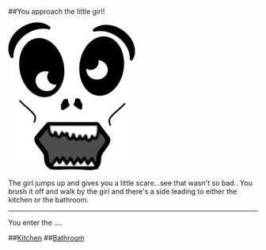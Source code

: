 ##You approach the little girl!

![](girl-scream.png)

The girl jumps up and gives you a little scare...see that wasn't so bad..
You brush it off and walk by the girl and there's a side leading to either the kitchen or the bathroom.

---

You enter the ....

##[Kitchen](../choice-3/kitchen.md)
##[Bathroom](../choice-3/bathroom.md)